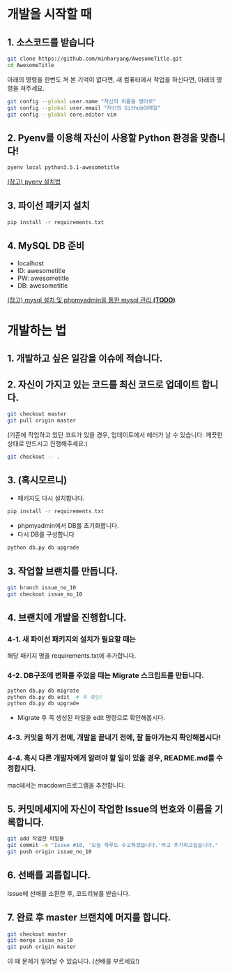 # 개발을 시작할 때

## 1. 소스코드를 받습니다
```bash
git clone https://github.com/minhoryang/AwesomeTitle.git
cd AwesomeTitle
```
아래의 명령을 한번도 쳐 본 기억이 없다면, 새 컴퓨터에서 작업을 하신다면, 아래의 명령을 쳐주세요.
```bash
git config --global user.name "자신의 이름을 영어로"
git config --global user.email "자신의 Github이메일"
git config --global core.editor vim
```

## 2. Pyenv를 이용해 자신이 사용할 Python 환경을 맞춥니다!
```bash
pyenv local python3.5.1-awesometitle
```
[(참고) pyenv 설치법](https://minhoryang.github.io/ko/posts/aws-ec2-instance-creation-for-python-dev/)

## 3. 파이선 패키지 설치
```bash
pip install -r requirements.txt
```

## 4. MySQL DB 준비
- localhost
- ID: awesometitle
- PW: awesometitle
- DB: awesometitle

[(참고) mysql 설치 및 phpmyadmin을 통한 mysql 관리 **(TODO)**]()

# 개발하는 법
## 1. 개발하고 싶은 일감을 이슈에 적습니다.
## 2. 자신이 가지고 있는 코드를 최신 코드로 업데이트 합니다.
```bash
git checkout master
git pull origin master
```

(기존에 작업하고 있던 코드가 있을 경우, 업데이트에서 에러가 날 수 있습니다. 깨끗한 상태로 만드시고 진행해주세요.)

```bash
git checkout -- . 
```
## 3. (혹시모르니)
- 패키지도 다시 설치합니다.

```bash
pip install -r requirements.txt
```

- phpmyadmin에서 DB를 초기화합니다.
- 다시 DB를 구성합니다

```bash
python db.py db upgrade
```

## 3. 작업할 브랜치를 만듭니다.
```bash
git branch issue_no_10
git checkout issue_no_10
```

## 4. 브랜치에 개발을 진행합니다.

### 4-1. 새 파이선 패키지의 설치가 필요할 때는
해당 패키지 명을 requirements.txt에 추가합니다.

### 4-2. DB구조에 변화를 주었을 때는 Migrate 스크립트를 만듭니다.
```bash
python db.py db migrate
python db.py db edit  # 꼭 확인!
python db.py db upgrade
```
- Migrate 후 꼭 생성된 파일을 edit 명령으로 확인해봅시다.

### 4-3. 커밋을 하기 전에, 개발을 끝내기 전에, 잘 돌아가는지 확인해봅시다!

### 4-4. 혹시 다른 개발자에게 알려야 할 일이 있을 경우, README.md를 수정합시다.
mac에서는 macdown프로그램을 추천합니다.

## 5. 커밋메세지에 자신이 작업한 Issue의 번호와 이름을 기록합니다.
```bash
git add 작업한 파일들
git commit -m "Issue #10, '오늘 하루도 수고하셨습니다.'라고 추가하고싶습니다."
git push origin issue_no_10
```

## 6. 선배를 괴롭힙니다.
Issue에 선배를 소환한 후, 코드리뷰를 받습니다.

## 7. 완료 후  master 브랜치에 머지를 합니다.
```bash
git checkout master
git merge issue_no_10
git push origin master
```
이 때 문제가 일어날 수 있습니다.
(선배를 부르세요!)
